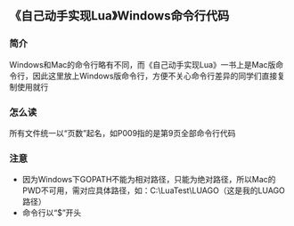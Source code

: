 ## 《自己动手实现Lua》Windows命令行代码

### 简介
Windows和Mac的命令行略有不同，而《自己动手实现Lua》一书上是Mac版命令行，因此这里放上Windows版命令行，方便不关心命令行差异的同学们直接复制使用就行

### 怎么读
所有文件统一以“页数”起名，如P009指的是第9页全部命令行代码

### 注意
+ 因为Windows下GOPATH不能为相对路径，只能为绝对路径，所以Mac的PWD不可用，需对应具体路径，如：C:\LuaTest\LUAGO（这是我的LUAGO路径）
+ 命令行以“$”开头


